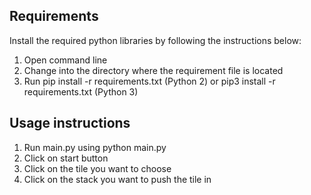 ## Requirements

Install the required python libraries by following the instructions below:

1. Open command line
2. Change into the directory where the requirement file is located
3. Run pip install -r requirements.txt (Python 2) or pip3 install -r requirements.txt (Python 3)

## Usage instructions

1. Run main.py using python main.py
2. Click on start button
3. Click on the tile you want to choose
4. Click on the stack you want to push the tile in
